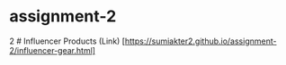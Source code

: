 # assignment-2
2 # Influencer Products
(Link) [https://sumiakter2.github.io/assignment-2/influencer-gear.html]
